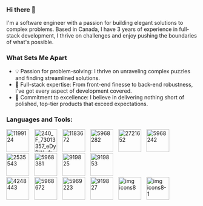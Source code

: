 ### Hi there 👋
 I'm a software engineer with a passion for building elegant solutions to complex problems. Based in Canada, I have 3 years of experience in full-stack development, I thrive on challenges and enjoy pushing the boundaries of what's possible.

### What Sets Me Apart
- 💡 Passion for problem-solving: I thrive on unraveling complex puzzles and finding streamlined solutions.
- 🚀 Full-stack expertise: From front-end finesse to back-end robustness, I've got every aspect of development covered.
- 🌟 Commitment to excellence: I believe in delivering nothing short of polished, top-tier products that exceed expectations.

### Languages and Tools:
<img src="https://github.com/shallysharma/shallysharma/assets/70771782/68077ac9-26dd-4885-8767-b9fbd7263ede" alt="1199124" width="60" height="60" style="margin-right: 10px;">
<img src="https://github.com/shallysharma/shallysharma/assets/70771782/dc9a462a-dd70-4c2a-b4d4-94d7728e4977" alt="240_F_73013357_eDyPWw1tmiYMuGQW4BW71FKEdQG8MF3r" width="60" height="60" style="margin-right: 10px;">
<img src="https://github.com/shallysharma/shallysharma/assets/70771782/264110d7-8309-4aaa-bfcb-96ca630718cc" alt="1183672" width="60" height="60" style="margin-right: 10px;">
<img src="https://github.com/shallysharma/shallysharma/assets/70771782/4ace0c45-6e1e-4a67-9469-819af2390472" alt="5968282" width="60" height="60" style="margin-right: 10px;">
<img src="https://github.com/shallysharma/shallysharma/assets/70771782/729083e8-c132-4832-93a6-a4bab3873d3f" alt="2721652" width="60" height="60" style="margin-right: 10px;">
<img src="https://github.com/shallysharma/shallysharma/assets/70771782/d6d1c1a7-eddd-4d5a-9869-7d2e42a4ca6c" alt="5968242" width="60" height="60" style="margin-right: 10px;">
<img src="https://github.com/shallysharma/shallysharma/assets/70771782/5d949d9b-35d2-4dfc-8fb1-75f19bfeea8b" alt="2535543" width="60" height="60" style="margin-right: 10px;">
<img src="https://github.com/shallysharma/shallysharma/assets/70771782/a02cf92a-3845-4f45-9e7a-80d32edd8189" alt="5968381" width="60" height="60" style="margin-right: 10px;">
<img src="https://github.com/shallysharma/shallysharma/assets/70771782/6ec95e0f-7faa-4943-b6e5-9280cd0e3ed9" alt="919825" width="60" height="60" style="margin-right: 10px;">
<img src="https://github.com/shallysharma/shallysharma/assets/70771782/9aa9da10-ac4b-4173-b6e3-321c899daa80" alt="919853" width="60" height="60" style="margin-right: 10px;">
<br>
<img src="https://github.com/shallysharma/shallysharma/assets/70771782/7a932720-6de1-4204-9954-02233370ab38" alt="4248443" width="60" height="60" style="margin-right: 10px;">
<img src="https://github.com/shallysharma/shallysharma/assets/70771782/8022daab-c819-4f54-b164-e3b2ba72ec40" alt="5968672" width="60" height="60" style="margin-right: 10px;">
<img src="https://github.com/shallysharma/shallysharma/assets/70771782/634d5e8a-54df-48a2-8b18-149411899488" alt="5969223" width="60" height="60" style="margin-right: 10px;">
<img src="https://github.com/shallysharma/shallysharma/assets/70771782/a0eb138d-9b07-4f19-9729-d26878b3e15f" alt="919827" width="60" height="60" style="margin-right: 10px;">
<img src="https://github.com/shallysharma/shallysharma/assets/70771782/6133eeaf-4886-4f41-ae60-91c637bfd9cf" alt="img icons8" width="60" height="60" style="margin-right: 10px;">
<img src="https://github.com/shallysharma/shallysharma/assets/70771782/6fe0ecab-fe9f-4d2d-a0fb-f9eb9073ee51" alt="img icons8-1" width="60" height="60" style="margin-right: 10px;">




